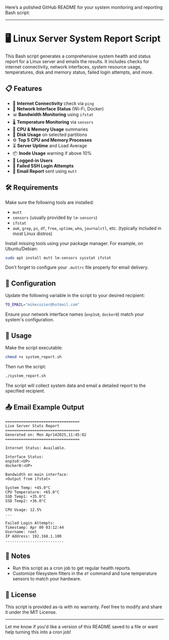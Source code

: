 Here’s a polished GitHub README for your system monitoring and reporting Bash script:

---

# 🖥️ Linux Server System Report Script

This Bash script generates a comprehensive system health and status report for a Linux server and emails the results. It includes checks for internet connectivity, network interfaces, system resource usage, temperatures, disk and memory status, failed login attempts, and more.

## 📋 Features

- 📡 **Internet Connectivity** check via `ping`
- 🔌 **Network Interface Status** (Wi-Fi, Docker)
- 📊 **Bandwidth Monitoring** using `ifstat`
- 🌡️ **Temperature Monitoring** via `sensors`
- 🧠 **CPU & Memory Usage** summaries
- 💾 **Disk Usage** on selected partitions
- ⚙️ **Top 5 CPU and Memory Processes**
- ⏳ **Server Uptime** and Load Average
- 📦 **Inode Usage** warning if above 10%
- 👥 **Logged-in Users**
- 🚫 **Failed SSH Login Attempts**
- 📧 **Email Report** sent using `mutt`

## 🛠️ Requirements

Make sure the following tools are installed:

- `mutt`
- `sensors` (usually provided by `lm-sensors`)
- `ifstat`
- `awk`, `grep`, `ps`, `df`, `free`, `uptime`, `who`, `journalctl`, etc. (typically included in most Linux distros)

Install missing tools using your package manager. For example, on Ubuntu/Debian:

```bash
sudo apt install mutt lm-sensors sysstat ifstat
```

Don't forget to configure your `.muttrc` file properly for email delivery.

## 🔧 Configuration

Update the following variable in the script to your desired recipient:

```bash
TO_EMAIL="mikecozier@hotmail.com"
```

Ensure your network interface names (`enp3s0`, `docker0`) match your system's configuration.

## 🚀 Usage

Make the script executable:

```bash
chmod +x system_report.sh
```

Then run the script:

```bash
./system_report.sh
```

The script will collect system data and email a detailed report to the specified recipient.

## 📤 Email Example Output

```
=================================
Live Server Stats Report
=================================
Generated on: Mon Apr142025,11:45:02
=================================

Internet Status: Available.

Interface Status:
enp3s0:<UP> 
docker0:<UP>

Bandwidth on main interface:
<Output from ifstat>

System Temp: +45.0°C
CPU Temperature: +65.0°C
SSD Temp1: +35.0°C
SSD Temp2: +36.0°C

CPU Usage: 12.5%
...

Failed Login Attempts:
Timestamp: Apr 09 03:12:44
Username: root
IP Address: 192.168.1.100
..........................
```

## 📌 Notes

- Run this script as a cron job to get regular health reports.
- Customize filesystem filters in the `df` command and tune temperature sensors to match your hardware.

## 📜 License

This script is provided as-is with no warranty. Feel free to modify and share it under the MIT License.

---

Let me know if you'd like a version of this README saved to a file or want help turning this into a cron job!
